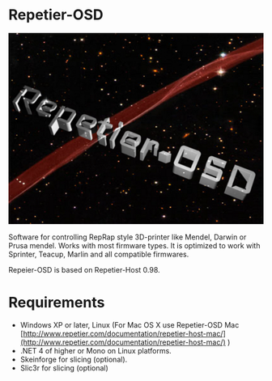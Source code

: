 # Repetier-OSD

![Startscreen](https://github.com/KouOuchi/Repetier-Host/blob/DS.1000_Installer_Windows/screenshots/startpage.jpg?raw=true)

Software for controlling RepRap style 3D-printer like Mendel, Darwin or 
Prusa mendel. Works with most firmware types. It is optimized to work
with Sprinter, Teacup, Marlin and all compatible firmwares.

Repeier-OSD is based on Repetier-Host 0.98.

# Requirements

* Windows XP or later, Linux (For Mac OS X use Repetier-OSD Mac [http://www.repetier.com/documentation/repetier-host-mac/](http://www.repetier.com/documentation/repetier-host-mac/) )
* .NET 4 of higher or Mono on Linux platforms.
* Skeinforge for slicing (optional).
* Slic3r for slicing (optional)
	



